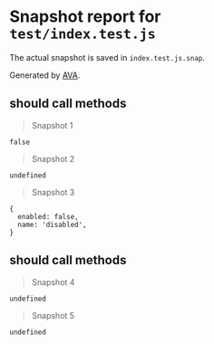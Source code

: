 # Snapshot report for `test/index.test.js`

The actual snapshot is saved in `index.test.js.snap`.

Generated by [AVA](https://ava.li).

## should call methods

> Snapshot 1

    false

> Snapshot 2

    undefined

> Snapshot 3

    {
      enabled: false,
      name: 'disabled',
    }

## should call methods

> Snapshot 4

    undefined

> Snapshot 5

    undefined
